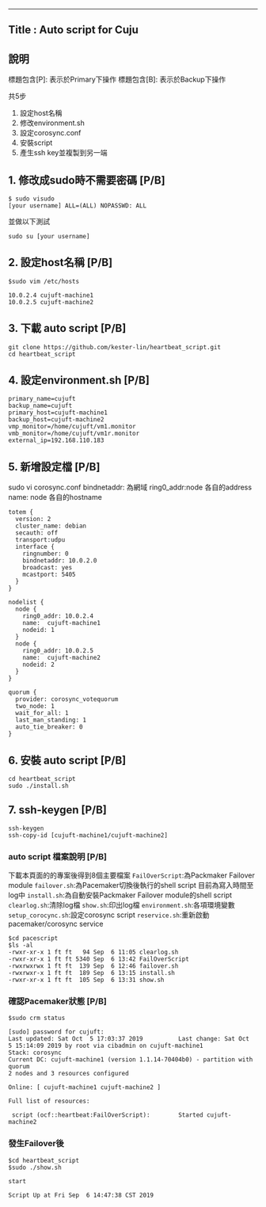 ----
Title : Auto script for Cuju 
----
## 說明
標題包含[P]: 表示於Primary下操作
標題包含[B]: 表示於Backup下操作

共5步
1. 設定host名稱
2. 修改environment.sh
3. 設定corosync.conf
4. 安裝script
5. 產生ssh key並複製到另一端

## 1. 修改成sudo時不需要密碼 [P/B]
```shell
$ sudo visudo
[your username] ALL=(ALL) NOPASSWD: ALL
```
並做以下測試
```shell
sudo su [your username]
```
## 2. 設定host名稱 [P/B]
```shell
$sudo vim /etc/hosts

10.0.2.4 cujuft-machine1
10.0.2.5 cujuft-machine2
```

## 3. 下載 auto script [P/B]
```shell
git clone https://github.com/kester-lin/heartbeat_script.git
cd heartbeat_script
```

## 4. 設定environment.sh [P/B]
```shell
primary_name=cujuft
backup_name=cujuft
primary_host=cujuft-machine1
backup_host=cujuft-machine2
vmp_monitor=/home/cujuft/vm1.monitor
vmb_monitor=/home/cujuft/vm1r.monitor
external_ip=192.168.110.183
```
## 5. 新增設定檔 [P/B]
sudo vi corosync.conf
bindnetaddr: 為網域
ring0_addr:node 各自的address
name: node 各自的hostname

```shell
totem {
  version: 2
  cluster_name: debian
  secauth: off
  transport:udpu
  interface {
    ringnumber: 0
    bindnetaddr: 10.0.2.0
    broadcast: yes
    mcastport: 5405
  }
}

nodelist {
  node {
    ring0_addr: 10.0.2.4
    name:  cujuft-machine1
    nodeid: 1
  }
  node {
    ring0_addr: 10.0.2.5
    name:  cujuft-machine2
    nodeid: 2
  }
}

quorum {
  provider: corosync_votequorum
  two_node: 1
  wait_for_all: 1
  last_man_standing: 1
  auto_tie_breaker: 0
}
```
## 6. 安裝 auto script [P/B]
```shell
cd heartbeat_script
sudo ./install.sh
```
## 7. ssh-keygen [P/B]
```shell
ssh-keygen
ssh-copy-id [cujuft-machine1/cujuft-machine2]
```

### auto script 檔案說明 [P/B]
下載本頁面的的專案後得到8個主要檔案
`FailOverScript`:為Packmaker Failover module
`failover.sh`:為Pacemaker切換後執行的shell script 目前為寫入時間至log中
`install.sh`:為自動安裝Packmaker Failover module的shell script
`clearlog.sh`:清除log檔
`show.sh`:印出log檔
`environment.sh`:各項環境變數
`setup_corocync.sh`:設定corosync script
`reservice.sh`:重新啟動pacemaker/corosync service

```shell
$cd pacescript 
$ls -al
-rwxr-xr-x 1 ft ft   94 Sep  6 11:05 clearlog.sh
-rwxr-xr-x 1 ft ft 5340 Sep  6 13:42 FailOverScript
-rwxrwxrwx 1 ft ft  139 Sep  6 12:46 failover.sh
-rwxrwxr-x 1 ft ft  189 Sep  6 13:15 install.sh
-rwxr-xr-x 1 ft ft  105 Sep  6 13:31 show.sh
```

### 確認Pacemaker狀態 [P/B]
```shell
$sudo crm status

[sudo] password for cujuft:
Last updated: Sat Oct  5 17:03:37 2019          Last change: Sat Oct  5 15:14:09 2019 by root via cibadmin on cujuft-machine1
Stack: corosync
Current DC: cujuft-machine1 (version 1.1.14-70404b0) - partition with quorum
2 nodes and 3 resources configured

Online: [ cujuft-machine1 cujuft-machine2 ]

Full list of resources:

 script (ocf::heartbeat:FailOverScript):        Started cujuft-machine2

 ```

### 發生Failover後 
```shell
$cd heartbeat_script
$sudo ./show.sh

start

Script Up at Fri Sep  6 14:47:38 CST 2019

```
